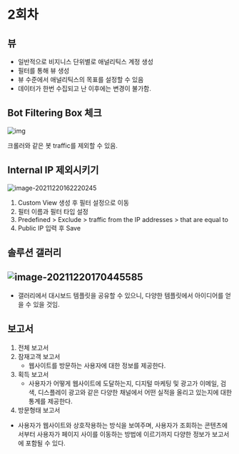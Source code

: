 # 2회차 

## 뷰

- 일반적으로 비지니스 단위별로 애널리틱스 계정 생성
- 필터를 통해 뷰 생성
- 뷰 수준에서 애널리틱스의 목표를 설정할 수 있음
- 데이터가 한번 수집되고 난 이후에는 변경이 불가함. 







## Bot Filtering Box 체크

![img](file:///C:/Users/lgt30/AppData/Local/Packages/SAMSUNGELECTRONICSCoLtd.SamsungNotes_wyx1vj98g3asy/LocalState/SPenSDK30/SPEN_0216179559_1/media/0@ClippedImage.png)



크롤러와 같은 봇 traffic를 제외할 수 있음.

## Internal IP 제외시키기

![image-20211220162220245](C:\Users\lgt30\AppData\Roaming\Typora\typora-user-images\image-20211220162220245.png)

1. Custom View 생성 후 필터 설정으로 이동
2. 필터 이름과 필터 타입 설정
3. Predefined > Exclude > traffic from the IP addresses > that are equal to
4. Public IP 입력 후 Save



## 솔루션 갤러리

## ![image-20211220170445585](C:\Users\lgt30\AppData\Roaming\Typora\typora-user-images\image-20211220170445585.png) 

- 갤러리에서 대시보드 템플릿을 공유할 수 있으니, 다양한 템플릿에서 아이디어를 얻을 수 있을 것임.



## 보고서

1. 전체 보고서
2. 잠재고객 보고서
   - 웹사이트를 방문하는 사용자에 대한 정보를 제공한다.
3. 획득 보고서 
   - 사용자가 어떻게 웹사이트에 도달하는지, 디지털 마케팅 및 광고가 이메일, 검색, 디스플레이 광고와 같은 다양한 채널에서 어떤 실적을 올리고 있는지에 대한 통계를 제공한다.
4.  방문형태 보고서
   - 사용자가 웹사이트와 상호작용하는 방식을 보여주며, 사용자가 조회하는 콘텐츠에서부터 사용자가 페이지 사이를 이동하는 방법에 이르기까지 다양한 정보가 보고서에 포함될 수 있다.